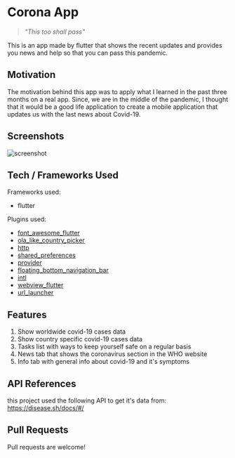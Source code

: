 # Corona App

> _"This too shall pass"_

This is an app made by flutter that shows the recent updates and provides you news and help so that you can pass this pandemic.

## Motivation

The motivation behind this app was to apply what I learned in the past three months on a real app. Since, we are in the middle of the pandemic, I thought that it would be a good life application to create a mobile application that updates us with the last news about Covid-19.

## Screenshots

![screenshot](https://github.com/yosraemad/corona-virus-app/blob/master/screenshot.gif?raw=true)

## Tech / Frameworks Used

Frameworks used:

- flutter

Plugins used:

- [font_awesome_flutter](https://pub.dev/packages/font_awesome_flutter)
- [ola_like_country_picker](https://pub.dev/packages/ola_like_country_picker)
- [http](https://pub.dev/packages/http)
- [shared_preferences](https://pub.dev/packages/shared_preferences)
- [provider](https://pub.dev/packages/provider)
- [floating_bottom_navigation_bar](https://pub.dev/packages/floating_bottom_navigation_bar)
- [intl](https://pub.dev/packages/intl)
- [webview_flutter](https://pub.dev/packages/webview_flutter)
- [url_launcher](https://pub.dev/packages/url_launcher)

## Features

1. Show worldwide covid-19 cases data
2. Show country specific covid-19 cases data
3. Tasks list with ways to keep yourself safe on a regular basis
4. News tab that shows the coronavirus section in the WHO website
5. Info tab with general info about covid-19 and it's symptoms

## API References

this project used the following API to get it's data from:
https://disease.sh/docs/#/

## Pull Requests

Pull requests are welcome!

